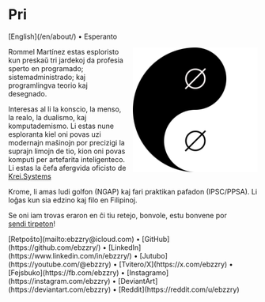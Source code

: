 Pri
===

<div class="center">[English](/en/about/) • Esperanto</div>

<div>
<img src="/images/site/taijitu-empty-sets.png" style="float: right; width: 50%; margin: 0px 0px 0px 10px">

Rommel Martínez estas esploristo kun preskaŭ tri jardekoj da profesia sperto en
programado; sistemadministrado; kaj programlingva teorio kaj desegnado.

Interesas al li la konscio, la menso, la realo, la dualismo, kaj komputademismo. Li estas
nune esploranta kiel oni povas uzi modernajn maŝinojn por precizigi la suprajn
limojn de tio, kion oni povas komputi per artefarita inteligenteco. Li estas la
ĉefa afergvida oficisto de [Krei.Systems](https://krei.systems)

Krome, li amas ludi golfon (NGAP) kaj fari praktikan pafadon (IPSC/PPSA). Li
loĝas kun sia edzino kaj filo en Filipinoj.

Se oni iam trovas eraron en ĉi tiu retejo, bonvole, estu bonvene por
[sendi tirpeton](https://github.com/ebzzry/ebzzry.github.io)!
</div>

<div class="center">
[Retpoŝto](mailto:ebzzry@icloud.com)
 • 
[GitHub](https://github.com/ebzzry/)
 • 
[LinkedIn](https://www.linkedin.com/in/ebzzry/)
 • 
[Jutubo](https://youtube.com/@ebzzry)
 • 
[Tvitero/X](https://x.com/ebzzry)
 • 
[Fejsbuko](https://fb.com/ebzzry)
 • 
[Instagramo](https://instagram.com/ebzzry)
 • 
[DeviantArt](https://deviantart.com/ebzzry)
 • 
[Reddit](https://reddit.com/u/ebzzry)<br>
</div>
